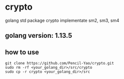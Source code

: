 # crypto
golang std package crypto implementate sm2, sm3, sm4

## golang version: 1.13.5

## how to use

```
git clone https://github.com/Pencil-Yao/crypto.git
sudo rm -rf <your_golang_dir>/src/crypto
sudo cp -r crypto <your_golang_dir>/src
```

